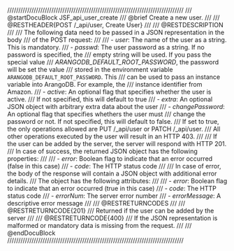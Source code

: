 ////////////////////////////////////////////////////////////////////////////////
/// @startDocuBlock JSF_api_user_create
/// @brief Create a new user.
///
/// @RESTHEADER{POST /_api/user, Create User}
///
/// @RESTDESCRIPTION
///
/// The following data need to be passed in a JSON representation in the body
/// of the POST request:
///
/// - *user*: The name of the user as a string. This is mandatory.
/// - *passwd*: The user password as a string. If no password is specified, the
///   empty string will be used. If you pass the special value
///   *ARANGODB_DEFAULT_ROOT_PASSWORD*, the password will be set the value
///   stored in the environment variable `ARANGODB_DEFAULT_ROOT_PASSWORD`. This
///   can be used to pass an instance variable into ArangoDB. For example, the
///   instance identifier from Amazon.
/// - *active*: An optional flag that specifies whether the user is active.
///   If not specified, this will default to true
/// - *extra*: An optional JSON object with arbitrary extra data about the user
/// - *changePassword*: An optional flag that specifies whethers the user must
///   change the password or not. If not specified, this will default to false.
///   If set to true, the only operations allowed are PUT /_api/user or PATCH /_api/user.
///   All other operations executed by the user will result in an HTTP 403.
///
/// If the user can be added by the server, the server will respond with HTTP 201.
/// In case of success, the returned JSON object has the following properties:
///
/// - *error*: Boolean flag to indicate that an error occurred (false in this case)
/// - *code*: The HTTP status code
///
/// In case of error, the body of the response will contain a JSON object with additional error details.
/// The object has the following attributes:
///
/// - *error*: Boolean flag to indicate that an error occurred (true in this case)
/// - *code*: The HTTP status code
/// - *errorNum*: The server error number
/// - *errorMessage*: A descriptive error message
///
/// @RESTRETURNCODES
///
/// @RESTRETURNCODE{201}
/// Returned if the user can be added by the server
///
/// @RESTRETURNCODE{400}
/// If the JSON representation is malformed or mandatory data is missing from the request.
///
/// @endDocuBlock
////////////////////////////////////////////////////////////////////////////////